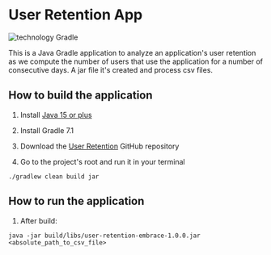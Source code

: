 # User Retention App

![technology Gradle](https://img.shields.io/badge/technology-Gradle-blue.svg)

This is a Java Gradle application to analyze an application's user retention as we compute the number of users that use the application for a number of consecutive days. A jar file it's created and process csv files.
## How to build the application

1. Install [Java 15 or plus](https://www.azul.com/downloads/?package=jdk)

2. Install Gradle 7.1

3. Download the [User Retention](https://github.com/jcostamagna/user-Retention) GitHub repository

4. Go to the project's root and run it in your terminal


`./gradlew clean build jar`


## How to run the application

1. After build:

`java -jar build/libs/user-retention-embrace-1.0.0.jar <absolute_path_to_csv_file>`


